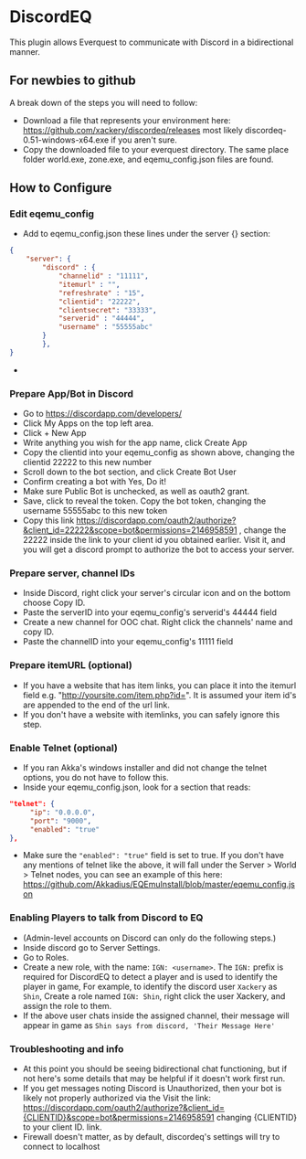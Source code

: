 # DiscordEQ
This plugin allows Everquest to communicate with Discord in a bidirectional manner.


## For newbies to github
A break down of the steps you will need to follow:
* Download a file that represents your environment here: https://github.com/xackery/discordeq/releases most likely discordeq-0.51-windows-x64.exe if you aren't sure.
* Copy the downloaded file to your everquest directory. The same place folder world.exe, zone.exe, and eqemu_config.json files are found.

## How to Configure

### Edit eqemu_config
* Add to eqemu_config.json these lines under the server {} section:
```json
{
	"server": {
		"discord" : {
			"channelid" : "11111",
			"itemurl" : "",
			"refreshrate" : "15",
			"clientid": "22222",
			"clientsecret": "33333",
			"serverid" : "44444",
			"username" : "55555abc"
		}
        },
}
```
* 

### Prepare App/Bot in Discord
* Go to https://discordapp.com/developers/
* Click My Apps on the top left area.
* Click + New App
* Write anything you wish for the app name, click Create App
* Copy the clientid into your eqemu_config as shown above, changing the clientid 22222 to this new number
* Scroll down to the bot section, and click Create Bot User
* Confirm creating a bot with Yes, Do it!
* Make sure Public Bot is unchecked, as well as oauth2 grant.
* Save, click to reveal the token. Copy the bot token, changing the username 55555abc to this new token
* Copy this link https://discordapp.com/oauth2/authorize?&client_id=22222&scope=bot&permissions=2146958591 , change the 22222 inside the link to your client id you obtained earlier. Visit it, and you will get a discord prompt to authorize the bot to access your server.

### Prepare server, channel IDs
* Inside Discord, right click your server's circular icon and on the bottom choose Copy ID.
* Paste the serverID into your eqemu_config's serverid's 44444 field
* Create a new channel for OOC chat. Right click the channels' name and copy ID.
* Paste the channelID into your eqemu_config's 11111 field

### Prepare itemURL (optional)
* If you have a website that has item links, you can place it into the itemurl field e.g. "http://yoursite.com/item.php?id=". It is assumed your item id's are appended to the end of the url link.
* If you don't have a website with itemlinks, you can safely ignore this step.

### Enable Telnet (optional)
* If you ran Akka's windows installer and did not change the telnet options, you do not have to follow this.
* Inside your eqemu_config.json, look for a section that reads:
```json
"telnet": {
     "ip": "0.0.0.0",
     "port": "9000",
     "enabled": "true"
},
```
* Make sure the `"enabled": "true"` field is set to true. If you don't have any mentions of telnet like the above, it will fall under the Server > World > Telnet nodes, you can see an example of this here: https://github.com/Akkadius/EQEmuInstall/blob/master/eqemu_config.json

### Enabling Players to talk from Discord to EQ
* (Admin-level accounts on Discord can only do the following steps.)
* Inside discord go to Server Settings.
* Go to Roles.
* Create a new role, with the name: `IGN: <username>`. The `IGN:` prefix is required for DiscordEQ to detect a player and is used to identify the player in game, For example, to identify the discord user `Xackery` as `Shin`, Create a role named `IGN: Shin`, right click the user Xackery, and assign the role to them.
* If the above user chats inside the assigned channel, their message will appear in game as `Shin says from discord, 'Their Message Here'`

### Troubleshooting and info
* At this point you should be seeing bidirectional chat functioning, but if not here's some details that may be helpful if it doesn't work first run.
* If you get messages noting Discord is Unauthorized, then your bot is likely not properly authorized via the Visit the link: https://discordapp.com/oauth2/authorize?&client_id={CLIENTID}&scope=bot&permissions=2146958591 changing {CLIENTID} to your client ID. link.
* Firewall doesn't matter, as by default, discordeq's settings will try to connect to localhost 
